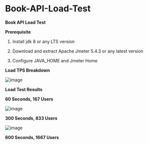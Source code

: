 # Book-API-Load-Test

**Book API Load Test**

**Prerequisite**

1. Install jdk 8 or any LTS version

2. Download and extract Apache Jmeter 5.4.3 or any latest version

3. Configure JAVA_HOME and Jmeter Home

**Load TPS Breakdown**

![image](https://user-images.githubusercontent.com/45478777/176924637-81c3eace-fc68-458e-9843-bbe8ec5a66d1.png)

**Load Test Results**

**60 Seconds, 167 Users**

![image](https://user-images.githubusercontent.com/45478777/176924696-688c01a2-9a3f-4173-8fef-3eef85fa0491.png)

**300 Seconds, 833 Users**

![image](https://user-images.githubusercontent.com/45478777/176924813-f5eaf1bc-ec4a-403b-a4e6-f05da1c6f0b9.png)

**600 Seconds, 1667 Users**

